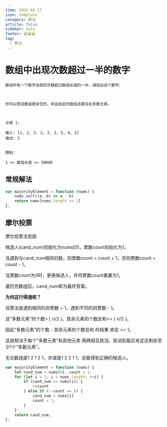 ```yaml
---
time: 2021-02-27
icon: template
category: 算法
article: false
sidebar: auto
footer: 😁😁😁
tag:
  - 算法
---
```


# 数组中出现次数超过一半的数字

```
数组中有一个数字出现的次数超过数组长度的一半，请找出这个数字。

 

你可以假设数组是非空的，并且给定的数组总是存在多数元素。

 

示例 1:

输入: [1, 2, 3, 2, 2, 2, 5, 4, 2]
输出: 2
 

限制：

1 <= 数组长度 <= 50000
```

## 常规解法

```js
var majorityElement = function (nums) {
    nums.sort((a, b) => a - b)
    return nums[nums.length >> 1]
};
```

## 摩尔投票


摩尔投票法思路

候选人(cand_num)初始化为nums[0]，票数count初始化为1。

当遇到与cand_num相同的数，则票数count = count + 1，否则票数count = count - 1。

当票数count为0时，更换候选人，并将票数count重置为1。

遍历完数组后，cand_num即为最终答案。


**为何这行得通呢？**

投票法是遇到相同的则票数 + 1，遇到不同的则票数 - 1。

且“多数元素”的个数> ⌊ n/2 ⌋，其余元素的个数总和<= ⌊ n/2 ⌋。

因此“多数元素”的个数 - 其余元素的个数总和 的结果 肯定 >= 1。

这就相当于每个“多数元素”和其他元素 两两相互抵消，抵消到最后肯定还剩余至少1个“多数元素”。

无论数组是1 2 1 2 1，亦或是1 2 2 1 1，总能得到正确的候选人。

```js
var majorityElement = function (nums) {
    let cand_num = nums[0], count = 1;
    for (let i = 1; i < nums.length; ++i) {
        if (cand_num == nums[i]) {
            ++count
        } else if (--count == 0) {
            cand_num = nums[i]
            count = 1;
        }
    }
    return cand_num;
};
```

